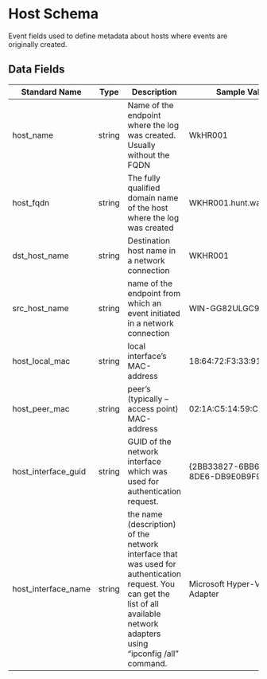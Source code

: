 # Host Schema

Event fields used to define metadata about hosts where events are originally created.

## Data Fields

| Standard Name | Type | Description | Sample Value |
|--------|---------|-------|-------|
| host_name | string | Name of the endpoint where the log was created. Usually without the FQDN | WkHR001 |
| host_fqdn | string | The fully qualified domain name of the host where the log was created | WKHR001.hunt.wardog.com |
| dst_host_name | string | Destination host name in a network connection| WKHR001 |
| src_host_name | string | name of the endpoint from which an event initiated in a network connection | WIN-GG82ULGC9GO |
| host_local_mac | string | local interface’s MAC-address | 18:64:72:F3:33:91 |
| host_peer_mac | string | peer’s (typically – access point) MAC-address | 02:1A:C5:14:59:C9 |
| host_interface_guid | string | GUID of the network interface which was used for authentication request. | {2BB33827-6BB6-48DB-8DE6-DB9E0B9F9C9B} |
| host_interface_name | string | the name (description) of the network interface that was used for authentication request. You can get the list of all available network adapters using “ipconfig /all” command. | Microsoft Hyper-V Network Adapter |